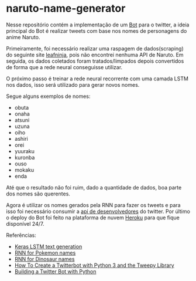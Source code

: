 # naruto-name-generator
Nesse repositório contém a implementação de um [Bot](https://twitter.com/rnn_narubot) para o twitter, a ideia principal do Bot é realizar tweets com base nos nomes de personagens do anime Naruto.

Primeiramente, foi necessário realizar uma raspagem de dados(scraping) do seguinte site [leafninja](http://www.leafninja.com/), pois não encontrei nenhuma API de Naruto. Em seguida, os dados coletados foram tratados/limpados depois convertidos de forma que a rede neural conseguisse utilizar.

O próximo passo é treinar a rede neural recorrente com uma camada LSTM nos dados, isso será utilizado para gerar novos nomes.

Segue alguns exemplos de nomes:
* obuta
* onaha
* atsuni
* uzuna
* oiho
* ashiri
* orei
* yuuraku
* kuronba
* ouso
* mokaku
* enda

Até que o resultado não foi ruim, dado a quantidade de dados, boa parte dos nomes são querentes.

Agora é utilizar os nomes gerados pela RNN para fazer os tweets e para isso foi necessário consumir a [api de desenvolvedores](https://developer.twitter.com/) do twitter. Por último o deploy do Bot foi feito na plataforma de nuvem [Heroku](https://www.heroku.com/) para que fique disponível 24/7.

Referências: 
* [Keras LSTM text generation](https://github.com/keras-team/keras/blob/master/examples/lstm_text_generation.py)
* [RNN for Pokemon names](https://towardsdatascience.com/generating-pok%C3%A9mon-names-using-rnns-f41003143333)
* [RNN for Dinosaur names](https://datascience-enthusiast.com/DL/Dinosaurus_Island_Character_level_language_model.html)
* [How To Create a Twitterbot with Python 3 and the Tweepy Library](https://www.digitalocean.com/community/tutorials/how-to-create-a-twitterbot-with-python-3-and-the-tweepy-library)
* [Building a Twitter Bot with Python](https://towardsdatascience.com/building-a-twitter-bot-with-python-89959ef2607f)
